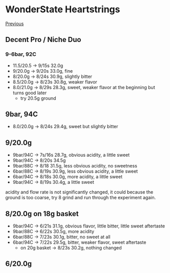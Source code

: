 # WonderState Heartstrings

[Previous](../../Breville-Niche/2024-8/Wonderstate-Heartstrings.md)

## Decent Pro / Niche Duo

### 9-6bar, 92C
- 11.5/20.5 -> 9/15s 32.0g
- 9/20.0g -> 9/20s 33.0g, fine
- 8/20.0g -> 8/24s 30.9g, slightly bitter
- 8.5/20.0g -> 8/23s 30.8g, weaker flavor
- 8.0/21.0g -> 8/29s 28.3g, sweet, weaker flavor at the beginning but turns good later
  - try 20.5g ground

## 9bar, 94C
- 8.0/20.0g -> 8/24s 29.4g, sweet but slightly bitter

## 9/20.0g
- 9bar/94C -> 7s/16s 28.7g, obvious acidity, a little sweet
- 9bar/94C -> 8/20s 34.5g
- 9bar/88C -> 8/18 31.5g, less obvious acidity, no sweetness
- 6bar/88C -> 8/19s 30.9g, less obvious acidity, a little sweet
- 6bar/94C -> 8/18s 30.0g, more acidity, a little sweet
- 9bar/94C -> 8/19s 30.4g, a little sweet

acidity and flow rate is not significantly changed,
it could because the ground is too coarse,
try 8 grind and run through the experiment again.

## 8/20.0g on 18g basket
- 9bar/94C -> 6/21s 31.1g, obvious flavor, little bitter, little sweet aftertaste
- 9bar/88C -> 6/22s 30.5g, more acidity
- 6bar/88C -> 7/23s 30.1g, bitter, no sweet at all
- 6bar/94C -> 7/22s 29.5g, bitter, weaker flavor, sweet aftertaste
  - on 20g basket -> 8/23s 30.2g, nothing changed

## 6/20.0g
